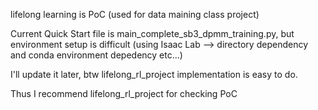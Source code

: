 lifelong learning is PoC (used for data maining class project)

Current Quick Start file is main_complete_sb3_dpmm_training.py, but environment setup is difficult (using Isaac Lab --> directory dependency and conda environment depedency etc...)

I'll update it later, btw lifelong_rl_project implementation is easy to do.

Thus I recommend  lifelong_rl_project for checking PoC
